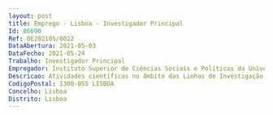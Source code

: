 ```yaml
--- 
layout: post
title: Emprego - Lisboa - Investigador Principal
Id: 86690
Ref: OE202105/0022
DataAbertura: 2021-05-03
DataFecho: 2021-05-24
Trabalho: Investigador Principal
Empregador: Instituto Superior de Ciências Sociais e Políticas da Universidade de Lisboa
Descricao: Atividades científicas no âmbito das Linhas de Investigação do CIEG ISCSP ULisboa, nomeadamente através da participação na conceção e desenvolvimento de programas de investigação  conceção, coordenação e execução de projetos de investigação e desenvolvimento  produção de artigos científicos, livros e capítulos de livros de carácter nacional e internacional  promoção de candidaturas a projetos nacionais e internacionais  desenvolvimento de ações de formação  acompanhamento dos trabalhos de investigação desenvolvidos por bolseiros as, estagiários as de investigação e assistentes de investigação e participação na sua formação  orientação e participação em programas de formação da instituição  colaboração em atividades de docência no âmbito do ISCSP ULisboa, nos termos da alínea e) do artigo 7.º do Decreto Lei 57 2016, de 29 de agosto, na sua redação atual.
CodigoPostal: 1300-055 LISBOA
Concelho: Lisboa
Distrito: Lisboa
--- 
```

